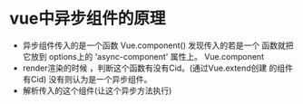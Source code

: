 
# vue中异步组件的原理
 
  - 异步组件传入的是一个函数 Vue.component() 发现传入的若是一个
    函数就把它放到 options上的 'async-component' 属性上。
    Vue.component
  - render渲染的时候 ，判断这个函数有没有Cid。(通过Vue.extend创建
    的组件有Cid)  没有则认为是一个异步组件。
  - 解析传入的这个组件(让这个异步方法执行)  